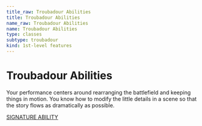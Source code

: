 ```yaml
---
title_raw: Troubadour Abilities
title: Troubadour Abilities
name_raw: Troubadour Abilities
name: Troubadour Abilities
type: classes
subtype: troubadour
kind: 1st-level features
---
```


# Troubadour Abilities

Your performance centers around rearranging the battlefield and keeping things in motion. You know how to modify the little details in a scene so that the story flows as dramatically as possible.

[SIGNATURE ABILITY](./Signature%20Ability.md)
